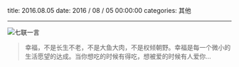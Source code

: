 title: 2016.08.05
date: 2016 / 08 / 05 00:00:00
categories: 其他

---

![七联一言](http://qilian.jp/image/blog_20160805.jpg)

<blockquote class="blockquote-center"> 幸福，不是长生不老，不是大鱼大肉，不是权倾朝野。幸福是每一个微小的生活愿望的达成。当你想吃的时候有得吃，想被爱的时候有人爱你... </blockquote>